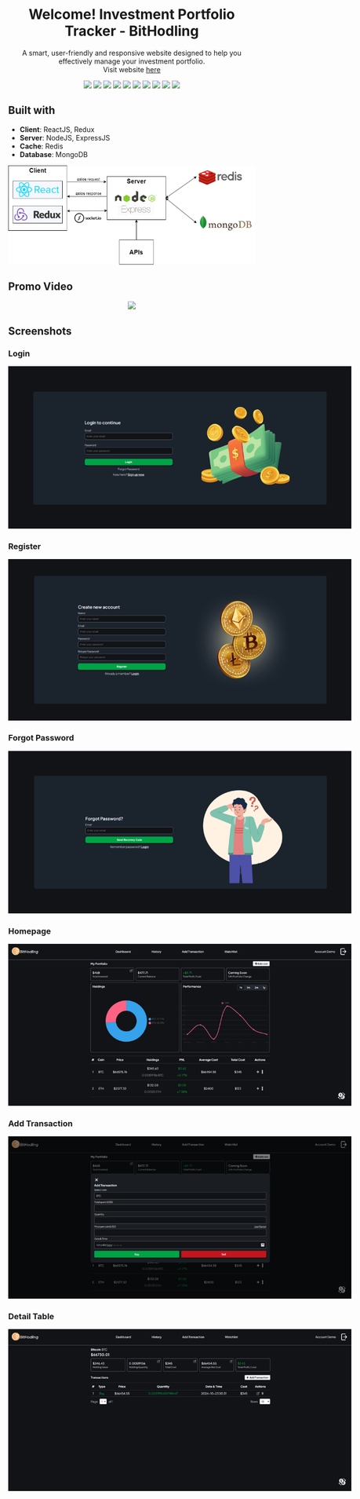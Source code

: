 <h1 align='center'>
  Welcome! Investment Portfolio Tracker - BitHodling
</h1>

<p align='center'>
A smart, user-friendly and responsive website designed to help you effectively manage your investment portfolio.
<br/>
Visit website <a href="https://bithodling.vercel.app/">here</a>
</p>

<div align='center'>
    <img src="https://img.shields.io/badge/React-20232A?style=for-the-badge&logo=react&logoColor=61DAFB"/>
    <img src="https://img.shields.io/badge/Redux-593D88?style=for-the-badge&logo=redux&logoColor=white"/>
    <img src="https://img.shields.io/badge/Node%20js-339933?style=for-the-badge&logo=nodedotjs&logoColor=white"/>
    <img src="https://img.shields.io/badge/Express%20js-000000?style=for-the-badge&logo=express&logoColor=white"/>
    <img src="https://img.shields.io/badge/redis-%23DD0031.svg?&style=for-the-badge&logo=redis&logoColor=white"/>
    <img src="https://img.shields.io/badge/MongoDB-4EA94B?style=for-the-badge&logo=mongodb&logoColor=white"/>
    <img src="https://img.shields.io/badge/Socket.io-010101?&style=for-the-badge&logo=Socket.io&logoColor=white"/>
    <img src="https://img.shields.io/badge/Chart%20js-FF6384?style=for-the-badge&logo=chartdotjs&logoColor=white"/>
    <img src="https://img.shields.io/badge/Binance-FCD535?style=for-the-badge&logo=binance&logoColor=000"/>
    <img src="https://img.shields.io/badge/Vercel-000000?style=for-the-badge&logo=vercel&logoColor=white"/>
</div>

## Built with

- **Client**: ReactJS, Redux
- **Server**: NodeJS, ExpressJS
- **Cache**: Redis
- **Database**: MongoDB

<div align='center' >
    <img src="./system_design/Architecture.png" alt="Architecture"/>
</div>

## Promo Video

<div style="display: flex; align-items: center; justify-content: center; max-width:600px">
  <a href="https://www.youtube.com/watch?v=_GNB6qP_Ars" target="_blank" style="position: relative">
    <img src="https://img.youtube.com/vi/_GNB6qP_Ars/0.jpg" style="width: 100%;">
    <div style="position: absolute;
                top: 0;
                left: 0;
                height: 100%;
                width: 100%;
                display: flex;
                justify-content: center">
        <img src="https://upload.wikimedia.org/wikipedia/commons/b/b8/YouTube_play_button_icon_%282013%E2%80%932017%29.svg" 
            style="width: 50px; height: auto; ">
    </div>
  </a>
</div>

## Screenshots

### Login

<div align='center'>
    <img style="max-width:700px;" src="./resource/readme/login.png"/>
</div>

### Register

<div  align='center'>
    <img style="max-width:700px;" src="./resource/readme/register.png"/>
</div>

### Forgot Password

<div  align='center'>
    <img style="max-width:700px;" src="./resource/readme/forgotPassword.png"/>
</div>

### Homepage

<div  align='center'>
    <img style="max-width:700px;" src="./resource/readme/homepage.png"/>
</div>

### Add Transaction

<div  align='center'>
    <img style="max-width:700px;" src="./resource/readme/addTransaction.png"/>
</div>

### Detail Table

<div  align='center'>
    <img style="max-width:700px;" src="./resource/readme/detailTable.png"/>
</div>
